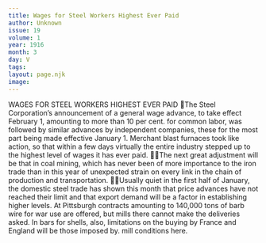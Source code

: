 ```yaml
---
title: Wages for Steel Workers Highest Ever Paid
author: Unknown
issue: 19
volume: 1
year: 1916
month: 3
day: V
tags:
layout: page.njk
image:
---
```

WAGES FOR STEEL WORKERS HIGHEST EVER PAID The Steel Corporation’s announcement of a general wage advance, to take effect February 1, amounting to more than 10 per cent. for common labor, was followed by similar advances by independent companies, these for the most part being made effective January 1. Merchant blast furnaces took like action, so that within a few days virtually the entire industry stepped up to the highest level of wages it has ever paid. The next great adjustment will be that in coal mining, which has never been of more importance to the iron trade than in this year of unexpected strain on every link in the chain of production and transportation. Usually quiet in the first half of January, the domestic steel trade has shown this month that price advances have not reached their limit and that export demand will be a factor in establishing higher levels. At Pittsburgh contracts amounting to 140,000 tons of barb wire for war use are offered, but mills there cannot make the deliveries asked. In bars for shells, also, limitations on the buying by France and England will be those imposed by. mill conditions here. 
